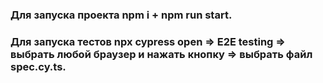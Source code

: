 ### Для запуска проекта npm i + npm run start.

### Для запуска тестов npx cypress open => E2E testing => выбрать любой браузер и нажать кнопку => выбрать файл spec.cy.ts.
